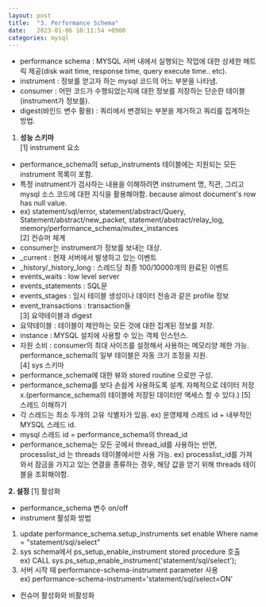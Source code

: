 ```yaml
---
layout: post
title:  "3. Performance Schema"
date:   2023-01-06 10:11:54 +0900
categories: mysql
---
```

* performance schema : MYSQL 서버 내에서 실행되는 작업에 대한 상세한 메트릭 제공(disk wait time, response time, query execute time.. etc).
* instrument : 정보를 얻고자 하는 mysql 코드의 어느 부분을 나타냄. 
* consumer : 어떤 코드가 수행되었는지에 대한 정보를 저장하는 단순한 테이블(instrument가 정보를). 
* digest(바인드 변수 활용) : 쿼리에서 변경되는 부분을 제거하고 쿼리를 집계하는 방법. <br/>
1. **성능 스키마**  
[1] instrument 요소
- performance_schema의 setup_instruments 테이블에는 지원되는 모든 instrument 목록이 포함.
- 특정 instrument가 검사하는 내용을 이해하려면 instrument 명, 직관, 그리고 mysql 소스 코드에 대한 지식을 활용해야함. because almost document's row has null value. 
- ex) statement/sql/error, statement/abstract/Query, Statement/abstract/new_packet, statement/abstract/relay_log, memory/performance_schema/mutex_instances <br/>
[2] 컨슈머 체계
- consumer는 instrument가 정보를 보내는 대상.
- _current : 현재 서버에서 발생하고 있는 이벤트
- _history/_history_long : 스레드당 최종 100/10000개의 완료된 이벤트
- events_waits : low level server
- events_statements : SQL문
- events_stages : 임시 테이블 생성이나 데이터 전송과 같은 profile 정보
- event_transactions : transaction들<br/>
[3] 요약테이블과 digest
- 요약테이블 : 테이블이 제안하는 모든 것에 대한 집계된 정보를 저장.
- instance : MYSQL 설치에 사용할 수 있는 객체 인스턴스. 
- 자원 소비 : consumer의 최대 사이즈를 설정해서 사용하는 메모리양 제한 가능. performance_schema의 일부 테이블은 자동 크기 조정을 지원. <br/>
[4] sys 스키마
- performance_schema에 대한 뷰와 stored routine 으로만 구성.
- performance_schema를 보다 손쉽게 사용하도록 설계. 자체적으로 데이터 저장 x.(performance_schema의 테이블에 저장된 데이터만 액세스 할 수 있다.)
[5] 스레드 이해하기 
- 각 스레드는 최소 두개의 고유 식별자가 있음. ex) 운영체제 스레드 id + 내부적인 MYSQL 스레드 id.
- mysql 스레드 id = performance_schema의 thread_id
- performance_schema는 모든 곳에서 thread_id를 사용하는 반면, processlist_id 는 threads 테이블에서만 사용 가능. ex) processlist_id를 가져와서 잠금을 가지고 있는 연결을 종류하는 경우, 해당 값을 얻기 위해 threads 테이블을 조회해야함.<br/>

**2. 설정**
[1] 활성화
- performance_schema 변수 on/off
- instrument 활성화 방법<br/>
1. update performance_schema.setup_instruments set enable Where name = "statement/sql/select"<br/>
2. sys schema에서 ps_setup_enable_instrument stored procedure 호출<br/>
ex) CALL sys.ps_setup_enable_instrument('statement/sql/select'); 
3. 서버 시작 때 performance-schema-instrument parameter 사용<br/>
ex) performance-schema-instrument='statement/sql/select=ON'<br/>
- 컨슈머 활성화와 비활성화 
